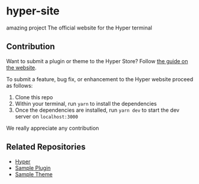 # hyper-site
amazing project
The official website for the Hyper terminal

## Contribution

Want to submit a plugin or theme to the Hyper Store? Follow [the guide on the website](https://hyper.is/store/submit).

To submit a feature, bug fix, or enhancement to the Hyper website proceed as follows:

1. Clone this repo
2. Within your terminal, run `yarn` to install the dependencies
3. Once the dependencies are installed, run `yarn dev` to start the dev server on `localhost:3000`

We really appreciate any contribution

## Related Repositories

- [Hyper](https://github.com/zeit/hyper)
- [Sample Plugin](https://github.com/zeit/hyperpower)
- [Sample Theme](https://github.com/zeit/hyperyellow)
